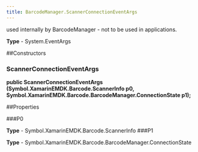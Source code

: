 ```yaml
---
title: BarcodeManager.ScannerConnectionEventArgs
---
```

used internally by BarcodeManager - not to be used in applications.

**Type** - System.EventArgs

##Constructors
### ScannerConnectionEventArgs 
**public ScannerConnectionEventArgs (Symbol.XamarinEMDK.Barcode.ScannerInfo p0, Symbol.XamarinEMDK.Barcode.BarcodeManager.ConnectionState p1);**

##Properties

###P0

        

**Type** - Symbol.XamarinEMDK.Barcode.ScannerInfo
###P1

        

**Type** - Symbol.XamarinEMDK.Barcode.BarcodeManager.ConnectionState


